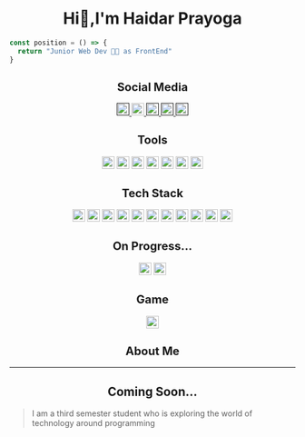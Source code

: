<h1 align="center">Hi👋,I'm Haidar Prayoga</h1>
<div>


```javascript
const position = () => {
  return "Junior Web Dev 👨‍💻 as FrontEnd"
}
```


</div>








  <div align="center">
    <h2 style="font-size: 20px;">Social Media</h2>
    <a href="">
      <img src="https://img.shields.io/badge/Instagram-E4405F?style=for-the-badge&logo=instagram&logoColor=white" alt="" style=" height:22px;">
    </a>
    <a href="www.linkedin.com/in/
haidar-prayoga-88609a288
">
      <img src="https://img.shields.io/badge/LinkedIn-0077B5?style=for-the-badge&logo=linkedin&logoColor=white" alt="" style=" height:22px;">
    </a>
    <a href="">
      <img src="https://img.shields.io/badge/-Sololearn-3a464b?style=for-the-badge&logo=Sololearn&logoColor=white" alt="" style=" height:22px;">
    </a>
    <a href="">
      <img src="https://img.shields.io/badge/Discord-5865F2.svg?style=for-the-badge&logo=Discord&logoColor=white" alt="" style=" height:22px;">
    </a>
    <a href="">
      <img src="https://img.shields.io/badge/WhatsApp-25D366.svg?style=for-the-badge&logo=WhatsApp&logoColor=white" alt="" style=" height:22px;">
    </a>
  </div>
  <div align="center">
    <h2 style="font-size: 20px;">Tools</h2>
  <img src="https://img.shields.io/badge/Visual_Studio_Code-0078D4?style=for-the-badge&logo=visual%20studio%20code&logoColor=white" style="height:22px; " />
  <img src="https://img.shields.io/badge/Figma-F24E1E?style=for-the-badge&logo=figma&logoColor=white" style="height:22px; " />
    <img src="https://img.shields.io/badge/SonarLint-CB2029?style=for-the-badge&logo=sonarlint&logoColor=white" style="height:22px; " />
    <img src="https://img.shields.io/badge/Canva-00C4CC.svg?style=for-the-badge&logo=Canva&logoColor=white" style="height:22px; " />
    <img src="https://img.shields.io/badge/Postman-FF6C37.svg?style=for-the-badge&logo=Postman&logoColor=white" style="height:22px; " />
    <img src="https://img.shields.io/badge/Laragon-0E83CD.svg?style=for-the-badge&logo=Laragon&logoColor=white" style="height:22px; " />
    <img src="https://img.shields.io/badge/XAMPP-FB7A24.svg?style=for-the-badge&logo=XAMPP&logoColor=white" style="height:22px; " />
  </div>
  <div align="center">
    <h2  style="font-size: 20px;">Tech Stack</h2>
  <img src="https://img.shields.io/badge/HTML5-E34F26?style=for-the-badge&logo=html5&logoColor=white" style="height:22px; " />
  <img src="https://img.shields.io/badge/CSS3-1572B6?style=for-the-badge&logo=css3&logoColor=white" style="height:22px; " />
  <img src="https://img.shields.io/badge/JavaScript-323330?style=for-the-badge&logo=javascript&logoColor=F7DF1E" style="height:22px; " />
  <img src="https://img.shields.io/badge/Node.js-43853D?style=for-the-badge&logo=node.js&logoColor=white" style="height:22px; " />
  <img src="https://img.shields.io/badge/PHP-777BB4?style=for-the-badge&logo=php&logoColor=white" style="height:22px; " />
  <img src="https://img.shields.io/badge/Tailwind_CSS-38B2AC?style=for-the-badge&logo=tailwind-css&logoColor=white" style="height:22px; " />
  <img src="https://img.shields.io/badge/Bootstrap-563D7C?style=for-the-badge&logo=bootstrap&logoColor=white" style="height:22px; " />
  <img src="https://img.shields.io/badge/jQuery-0769AD?style=for-the-badge&logo=jquery&logoColor=white" style="height:22px; " />
  <img src="https://img.shields.io/badge/MySQL-4479A1.svg?style=for-the-badge&logo=MySQL&logoColor=white" style="height:22px; " />
  <img src="https://img.shields.io/badge/SQLite-07405E?style=for-the-badge&logo=sqlite&logoColor=white" alt="" style="height:22px; ">
  <img src="https://img.shields.io/badge/htmx-3366CC.svg?style=for-the-badge&logo=htmx&logoColor=white" alt="" style="height:22px; ">
  </div>
  <div align="center">
    <h2 style="font-size: 20px;">On Progress...</h2>
    <img src="https://img.shields.io/badge/Laravel-FF2D20?style=for-the-badge&logo=laravel&logoColor=white" style="height:22px; " />
    <img src="https://img.shields.io/badge/React-20232A?style=for-the-badge&logo=react&logoColor=61DAFB" style="height:22px; " />
  </div>
  <div align="center">
<h2 style="font-size: 20px; ">Game</h2>
    <img src="https://img.shields.io/badge/Riot_Games-D32936?style=for-the-badge&logo=riot-games&logoColor=white" style="height:22px; " />
  </div>
  <!-- About -->
   <div align="center">
    <h2 style="font-size: 20px;">About Me</h2></h2>
   </div>
<hr align="center">
<div align="center"">
  <h2>Coming Soon...</h2>
</div>
<div>

> I am a third semester student who is exploring the world of technology around programming


</div>
